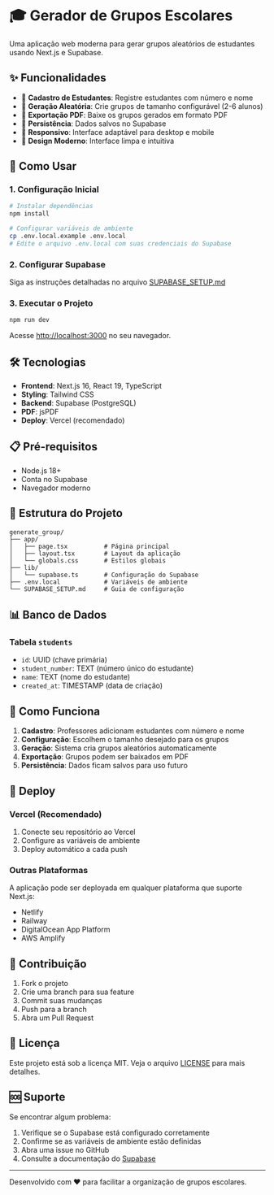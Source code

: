 # 🎓 Gerador de Grupos Escolares

Uma aplicação web moderna para gerar grupos aleatórios de estudantes usando Next.js e Supabase.

## ✨ Funcionalidades

- 📝 **Cadastro de Estudantes**: Registre estudantes com número e nome
- 🎲 **Geração Aleatória**: Crie grupos de tamanho configurável (2-6 alunos)
- 📄 **Exportação PDF**: Baixe os grupos gerados em formato PDF
- 💾 **Persistência**: Dados salvos no Supabase
- 📱 **Responsivo**: Interface adaptável para desktop e mobile
- 🎨 **Design Moderno**: Interface limpa e intuitiva

## 🚀 Como Usar

### 1. Configuração Inicial

```bash
# Instalar dependências
npm install

# Configurar variáveis de ambiente
cp .env.local.example .env.local
# Edite o arquivo .env.local com suas credenciais do Supabase
```

### 2. Configurar Supabase

Siga as instruções detalhadas no arquivo [SUPABASE_SETUP.md](./SUPABASE_SETUP.md)

### 3. Executar o Projeto

```bash
npm run dev
```

Acesse [http://localhost:3000](http://localhost:3000) no seu navegador.

## 🛠️ Tecnologias

- **Frontend**: Next.js 16, React 19, TypeScript
- **Styling**: Tailwind CSS
- **Backend**: Supabase (PostgreSQL)
- **PDF**: jsPDF
- **Deploy**: Vercel (recomendado)

## 📋 Pré-requisitos

- Node.js 18+ 
- Conta no Supabase
- Navegador moderno

## 🔧 Estrutura do Projeto

```
generate_group/
├── app/
│   ├── page.tsx          # Página principal
│   ├── layout.tsx        # Layout da aplicação
│   └── globals.css       # Estilos globais
├── lib/
│   └── supabase.ts       # Configuração do Supabase
├── .env.local            # Variáveis de ambiente
└── SUPABASE_SETUP.md     # Guia de configuração
```

## 📊 Banco de Dados

### Tabela `students`
- `id`: UUID (chave primária)
- `student_number`: TEXT (número único do estudante)
- `name`: TEXT (nome do estudante)
- `created_at`: TIMESTAMP (data de criação)

## 🎯 Como Funciona

1. **Cadastro**: Professores adicionam estudantes com número e nome
2. **Configuração**: Escolhem o tamanho desejado para os grupos
3. **Geração**: Sistema cria grupos aleatórios automaticamente
4. **Exportação**: Grupos podem ser baixados em PDF
5. **Persistência**: Dados ficam salvos para uso futuro

## 🚀 Deploy

### Vercel (Recomendado)

1. Conecte seu repositório ao Vercel
2. Configure as variáveis de ambiente
3. Deploy automático a cada push

### Outras Plataformas

A aplicação pode ser deployada em qualquer plataforma que suporte Next.js:
- Netlify
- Railway
- DigitalOcean App Platform
- AWS Amplify

## 🤝 Contribuição

1. Fork o projeto
2. Crie uma branch para sua feature
3. Commit suas mudanças
4. Push para a branch
5. Abra um Pull Request

## 📝 Licença

Este projeto está sob a licença MIT. Veja o arquivo [LICENSE](LICENSE) para mais detalhes.

## 🆘 Suporte

Se encontrar algum problema:

1. Verifique se o Supabase está configurado corretamente
2. Confirme se as variáveis de ambiente estão definidas
3. Abra uma issue no GitHub
4. Consulte a documentação do [Supabase](https://supabase.com/docs)

---

Desenvolvido com ❤️ para facilitar a organização de grupos escolares.